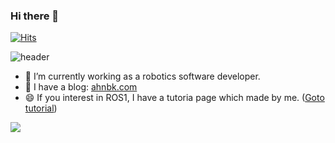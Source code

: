 ### Hi there 👋

[![Hits](https://hits.seeyoufarm.com/api/count/incr/badge.svg?url=https%3A%2F%2Fgithub.com%2Fbyeongkyu&count_bg=%2379C83D&title_bg=%23555555&icon=&icon_color=%23E7E7E7&title=hits&edge_flat=false)](https://hits.seeyoufarm.com)

<!--
**byeongkyu/byeongkyu** is a ✨ _special_ ✨ repository because its `README.md` (this file) appears on your GitHub profile.

Here are some ideas to get you started:

- 🔭 I’m currently working on ...
- 🌱 I’m currently learning ...
- 👯 I’m looking to collaborate on ...
- 🤔 I’m looking for help with ...
- 💬 Ask me about ...
- 📫 How to reach me: ...
- 😄 Pronouns: ...
- ⚡ Fun fact: ...
-->

![header](https://capsule-render.vercel.app/api?type=waving&color=auto&height=300&section=header&text=Byeong-Kyu%20Ahn&fontSize=64)


- 🔭 I’m currently working as a robotics software developer.
- 💬 I have a blog: [ahnbk.com](https://ahnbk.com)
- 😄 If you interest in ROS1, I have a tutoria page which made by me. ([Goto tutorial](https://www.notion.so/byeongkyu/ROS-ROS-Tutorial-af2c586e78dc418392b262eb2a2be8d6))


<img align="center" src="https://github-readme-stats.vercel.app/api?username=byeongkyu&layout=compact&count_private=true&show_icons=true&hide_border=false"/>
